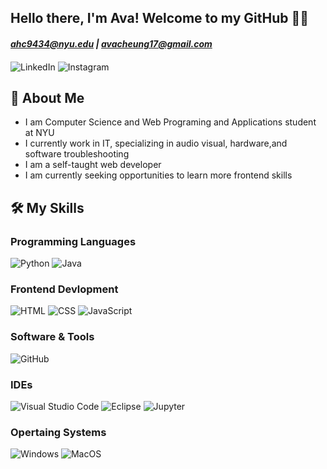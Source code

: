 ## Hello there, I'm Ava! Welcome to my GitHub ✌🏼

#### *ahc9434@nyu.edu \| avacheung17@gmail.com*

#### 
![LinkedIn](https://img.shields.io/badge/LinkedIn-0077B5?style=flat-square&logo=linkedin&logoColor=white&https://www.linkedin.com/in/avacheung17/)
![Instagram](https://img.shields.io/badge/Instagram-%23E4405F.svg?style=flat-square&logo=Instagram&logoColor=white&https://www.instagram.com/imnotjuno/)

## 🌺 About Me

* I am Computer Science and Web Programing and Applications student at NYU
* I currently work in IT, specializing in audio visual, hardware,and software troubleshooting
* I am a self-taught web developer
* I am currently seeking opportunities to learn more frontend skills

## 🛠️ My Skills 

### Programming Languages
![Python](https://img.shields.io/badge/Python-14354C?style=flat-square&logo=python&logoColor=white)
![Java](https://img.shields.io/badge/-Java-007396?style=flat-square&logo=java)

### Frontend Devlopment 
![HTML](https://img.shields.io/badge/HTML-239120?style=flat-square&logo=html5&logoColor=white)
![CSS](https://img.shields.io/badge/CSS-239120?&style=flat-square&logo=css3&logoColor=white)
![JavaScript](https://img.shields.io/badge/-JavaScript-black?style=flat-square&logo=javascript)

### Software & Tools
![GitHub](https://img.shields.io/badge/-GitHub-181717?style=flat-square&logo=github)

### IDEs
![Visual Studio Code](https://img.shields.io/badge/Visual_Studio_Code-007ACC?style=flat-square&logo=Visual-Studio-Code&logoColor=white)
![Eclipse](https://img.shields.io/badge/Eclipse-FE7A16.svg?style=flat-square&logo=Eclipse&logoColor=white)
![Jupyter](https://img.shields.io/badge/Jupyter-F37626?style=flat-square&logo=Jupyter&logoColor=white)

### Opertaing Systems
![Windows](https://img.shields.io/badge/Windows-0078D6?style=flat-square&logo=Windows&logoColor=white)
![MacOS](https://img.shields.io/badge/MacOS-000000?style=flat-square&logo=macOS&logoColor=white)
